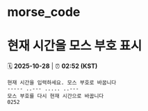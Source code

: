 # morse_code
# 현재 시간을 모스 부호 표시
<!-- MORSE_TIME_START -->
🗓️ **2025-10-28** | ⏰ **02:52 (KST)**

```
현재 시간을 입력하세요. 모스 부호로 바꿉니다
----- ..--- ..... ..---
모스 부호를 다시 현재 시간으로 바꿉니다
0252
```
<!-- MORSE_TIME_END -->
